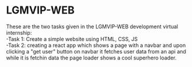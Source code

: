 # LGMVIP-WEB

These are the two tasks given in the LGMVIP-WEB development virtual internship:<br>
-Task 1: Create a simple website using HTML, CSS, JS<br>
-Task 2: creating a react app which shows a page with a navbar and upon clicking a "get user" button on navbar it fetches user data from an api 
and while it is fetchin data the page loader shows a cool superhero loader.

